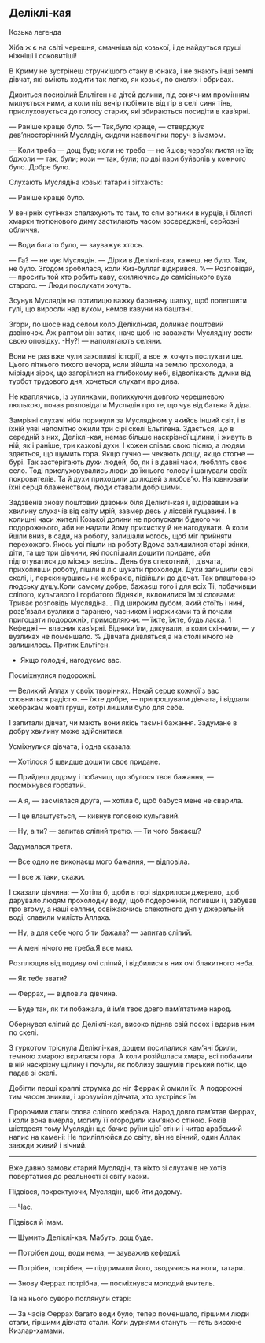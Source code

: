 ## Деліклі-кая

Козька легенда
Хіба ж є на світі черешня, смачніша від козької, і де найдуться груші ніжніші і соковитіші!
В Криму не зустрінеш стрункішого стану в юнака, і не знають інші землі дівчат, які вміють ходити так легко, як козькі, по скелях і обривах.
Дивиться посивілий Ельтіген на дітей долини, під сонячним промінням милується ними, а коли під вечір побіжить від гір в селі синя тінь, прислуховується до голосу старих, які збираються посидіти в кав’ярні.
— Раніше краще було.
%— Так,було краще, — стверджує дев’яносторічний Муслядін, сидячи навпочіпки поруч з імамом.
— Коли треба — дощ був; коли не треба — не йшов; черв’як листя не їв; бджоли — так, були; кози — так, були; по дві пари буйволів у кожного було.
Добре було.
Слухають Муслядіна козькі татари і зітхають:
— Раніше краще було.
У вечірніх сутінках спалахують то там, то сям вогники в курців, і білясті хмарки тютюнового диму застилають часом зосереджені, серйозні обличчя.
— Води багато було, — зауважує хтось.
— Га? — не чує Муслядін. — Дірки в Деліклі-кая, кажеш, не було.
Так, не було.
Згодом зробилася, коли Киз-буллаг відкрився.
%— Розповідай, — просить той хто робить каву, схиляючись до самісінького вуха старого. — Люди послухати хочуть.
Зсунув Муслядін на потилицю важку баранячу шапку, щоб полегшити гулі, що виросли над вухом, немов кавуни на баштані.
Згори, по шосе над селом коло Деліклі-кая, долинає поштовий дзвіночок.
Аж раптом він затих, наче щоб не заважати Муслядіну вести свою оповідку.
-Ну?! — наполягають селяни.
Вони не раз вже чули захопливі історії, а все ж хочуть послухати ще.
Цього літнього тихого вечора, коли зійшла на землю прохолода, а міріади зірок, що загорілися на глибокому небі, відволікають думки від турбот трудового дня, хочеться слухати про дива.
Не кваплячись, із зупинками, попихкуючи довгою черешневою люлькою, почав розповідати Муслядін про те, що чув від батька й діда.
Замріяні слухачі ніби поринули за Муслядіном у якийсь інший світ, і в їхній уяві непомітно ожили три сірі скелі Ельтігена.
Здається, що в середній з них, Деліклі-кая, немає більше наскрізної щілини, і живуть в ній, як і раніше, три казкові духи.
І кожен співає свою пісню, а людям здається, що шумить гора.
Якщо гучно — чекають дощу, якщо стогне — бурі.
Так застерігають духи людей, бо, як і в давні часи, люблять своє село.
Тоді прислуховувались люди до їхнього голосу і шанували своїх покровителів.
Та й духи приходили до людей з любов’ю.
Наповнювали їхні серця блаженством, люди ставали добрішими.
Задзвенів знову поштовий дзвоник біля Деліклі-кая і, відірвавши на хвилину слухачів від світу мрій, завмер десь у лісовій гущавині.
І в колишні часи жителі Козької долини не пропускали бідного чи подорожнього, аби не надати йому прихистку й не нагодувати.
А коли йшли вниз, в сади, на роботу, залишали когось, щоб міг прийняти перехожого.
Якось усі пішли на роботу.Вдома залишилися старі жінки, діти, та ще три дівчини, які поспішали дошити придане, аби підготуватися до місяця весіль..
День був спекотний, і дівчата, прихопивши роботу, пішли в ліс шукати прохолоди.
Духи залишили свої скелі, і, перекинувшись на жебраків, підійшли до дівчат.
Так влаштовано людську душу.Коли самому добре, бажаєш того і для всіх
Ті, побачивши сліпого, кульгавого і горбатого бідняків, вклонилися їм зі словами:
Триває розповідь Муслядіна...
Під широким дубом, який стоїть і нині, розв’язали вузлики з таранею, часником і коржиками та й почали пригощати подорожніх, примовляючи:
— їжте, їжте, будь ласка.
1 Кефеджі — власник кав’ярні.
Бідняки їли, дякували, а коли скінчили, — у вузликах не поменшало.
% Дівчата дивляться,а на столі нічого не залишилось.
Притих Ельтіген.
- Якщо голодні, нагодуємо вас.

Посміхнулися подорожні.

— Великий Аллах у своїх творіннях.
Нехай серце кожної з вас сповниться радістю.
— їжте добре, — припрошували дівчата, і віддали жебракам жовті груші, котрі лишили було для себе.

І запитали дівчат, чи мають вони якісь таємні бажання.
Задумане в добру хвилину може здійснитися.
Усміхнулися дівчата, і одна сказала:
— Хотілося б швидше дошити своє придане.
— Прийдеш додому і побачиш, що збулося твоє бажання, — посміхнувся горбатий.
— А я, — засміялася друга, — хотіла б, щоб бабуся мене не сварила.
— І це влаштується, — кивнув головою кульгавий.
— Ну, а ти? — запитав сліпий третю. — Ти чого бажаєш?
Задумалася третя.
— Все одно не виконаєш мого бажання, — відповіла.
— І все ж таки, скажи.

І сказали дівчина:
— Хотіла б, щоби в горі відкрилося джерело, щоб дарувало людям прохолодну воду; щоб подорожній, попивши її, забував про втому, а наші селяни, освіжаючись спекотного дня у джерельній воді, славили милість Аллаха.

— Ну, а для себе чого б ти бажала? — запитав сліпий.

— А мені нічого не треба.Я все маю.
Розплющив від подиву очі сліпий, і відбилися в них очі блакитного неба.
— Як тебе звати?
— Феррах, — відповіла дівчина.
— Буде так, як ти побажала, й ім’я твоє довго пам’ятатиме народ.
Обернувся сліпий до Деліклі-кая, високо підняв свій посох і вдарив ним по скелі.
З гуркотом тріснула Деліклі-кая, дощем посипалися кам’яні брили, темною хмарою вкрилася гора.
А коли розійшлася хмара, всі побачили в ній наскрізну щілину і почули, як поблизу зашумів гірський потік, що падав зі скелі.
Добігли перші краплі струмка до ніг Феррах й омили їх.
А подорожні тим часом зникли, і зрозуміли дівчата, хто зустрівся їм.
Пророчими стали слова сліпого жебрака.
Народ довго пам’ятав Феррах, і коли вона вмерла, могилу її огородили кам’яною стіною.
Років шістдесят тому Муслядін ще бачив руїни цієї стіни і читав арабський напис на камені: Не приліплюйся до світу, він не вічний, один Аллах завжди живий і вічний.

* * *
Вже давно замовк старий Муслядін, та ніхто зі слухачів не хотів повертатися до реальності зі світу казки.
Підвівся, покректуючи, Муслядін, щоб йти додому.
— Час.

Підвівся й імам.

— Шумить Деліклі-кая.
Мабуть, дощ буде.

— Потрібен дощ, води нема, — зауважив кефеджі.

— Потрібен, потрібен, — підтримали його, зводячись на ноги, татари.

— Знову Феррах потрібна, — посміхнувся молодий вчитель.

Та на нього суворо поглянули старі:

— За часів Феррах багато води було; тепер поменшало, гіршими люди стали, гіршими дівчата стали.
Коли дурнями стануть — геть висохне Кизлар-хамами.
